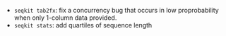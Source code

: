 - `seqkit tab2fx`: fix a concurrency bug that occurs in low proprobability
when only 1-column data provided.
- `seqkit stats`: add quartiles of sequence length
